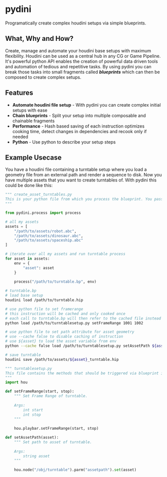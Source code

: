 # pydini
Programatically create complex houdini setups via simple blueprints.

## What, Why and How?
Create, manage and automate your houdini base setups with maximum flexibility. Houdini can be used as a central hub in any CG or Game Pipeline. It's powerful python API enables the creation of powerful data driven tools and automation of tedious and repetitive tasks. By using pydini you can break those tasks into small fragments called ***blueprints*** which can then be composed to create complex setups.

## Features
* **Automate houdini file setup** - With pydini you can create complex initial setups with ease
* **Chain blueprints** - Split your setup into multiple composable and chainable fragments
* **Performance** - Hash based saving of each instruction optimizes cooking time, detect changes in dependencies and recook only if needed
* **Python** - Use python to describe your setup steps

## Example Usecase
You have a houdini file containing a turntable setup where you load a geometry file from an external path and render a sequence to disk. Now you have multiple assets that you want to create turntables of. With pydini this could be done like this:

```python
""" create_asset_turntables.py
This is your python file from which you process the blueprint. You pass the necessary variables to the blueprint via python dict. 
"""

from pydini.process import process

# all my assets
assets = [
    "/path/to/assets/robot.abc",
    "/path/to/assets/dinosaur.abc",
    "/path/to/assets/spaceship.abc"
]

# iterate over all my assets and run turntable process
for asset in assets:
    env = {
        "asset": asset
    }
    
    process("/path/to/turntable.bp", env)

```

```bash
# turntable.bp
# load base setup
houdini load /path/to/turntable.hip

# use python file to set framerange
# this instruction will be cached and only cooked once
# each call to turntable.bp will then refer to the cached file instead
python load /path/to/turntablesetup.py setFrameRange 1001 1002

# use python file to set path attribute for asset geometry
# use --cache false to disable caching of instruction
# use ${asset} to load the asset variable from env
python --cache false load /path/to/turntablesetup.py setAssetPath ${asset}

# save turntable
houdini save /path/to/assets/${asset}_turntable.hip
```

```python
""" turntablesetup.py
This file contains the methods that should be triggered via blueprint instructions.
"""
import hou

def setFrameRange(start, stop):
    """ Set Frame Range of turntable.
    
    Args:
        int start
        int stop
    """
    
    hou.playbar.setFrameRange(start, stop)

def setAssetPath(asset):
    """ Set path to asset of turntable.
    
    Args:
        string asset
    """
    
    hou.node("/obj/turntable").parm("assetpath").set(asset)
```